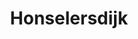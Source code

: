 ---
plaats: "Honselersdijk"
naam: "Naam"
title: "Honselersdijk"
afbeelding: "/images/.jpg"
tags: ["molens"]
---